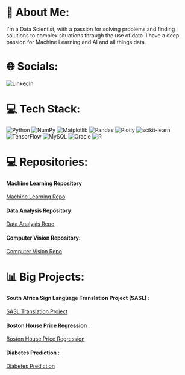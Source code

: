 # 💫 About Me:
I'm a Data Scientist, with a passion for solving problems and finding solutions to complex situations through the use of data. I have a deep passion for Machine Learning and AI and all things data. 


# 🌐 Socials:
[![LinkedIn](https://img.shields.io/badge/LinkedIn-%230077B5.svg?logo=linkedin&logoColor=white)](https://linkedin.com/in/www.linkedin.com/in/tyron-lambrechts-30ab87214) 

# 💻 Tech Stack:
![Python](https://img.shields.io/badge/python-3670A0?style=for-the-badge&logo=python&logoColor=ffdd54) ![NumPy](https://img.shields.io/badge/numpy-%23013243.svg?style=for-the-badge&logo=numpy&logoColor=white) ![Matplotlib](https://img.shields.io/badge/Matplotlib-%23ffffff.svg?style=for-the-badge&logo=Matplotlib&logoColor=black) ![Pandas](https://img.shields.io/badge/pandas-%23150458.svg?style=for-the-badge&logo=pandas&logoColor=white) ![Plotly](https://img.shields.io/badge/Plotly-%233F4F75.svg?style=for-the-badge&logo=plotly&logoColor=white) ![scikit-learn](https://img.shields.io/badge/scikit--learn-%23F7931E.svg?style=for-the-badge&logo=scikit-learn&logoColor=white) ![TensorFlow](https://img.shields.io/badge/TensorFlow-%23FF6F00.svg?style=for-the-badge&logo=TensorFlow&logoColor=white) ![MySQL](https://img.shields.io/badge/mysql-%2300000f.svg?style=for-the-badge&logo=mysql&logoColor=white) ![Oracle](https://img.shields.io/badge/Oracle-F80000?style=for-the-badge&logo=oracle&logoColor=white) ![R](https://img.shields.io/badge/r-%23276DC3.svg?style=for-the-badge&logo=r&logoColor=white)

# 💻 Repositories:
#### Machine Learning Repository
<a href='https://github.com/Tylikestocode/Machine-Learning-Projects.git'>Machine Learning Repo</a>

#### Data Analysis Repository:
<a href='https://github.com/Tylikestocode/Data_Analysis_Projects.git'>Data Analysis Repo</a>

#### Computer Vision Repository:
<a href='https://github.com/Tylikestocode/Computer_Vision_Projects.git'>Computer Vision Repo</a>

# 📊 Big Projects: 

#### South Africa Sign Language Translation Project (SASL) : 
<a href='https://github.com/Tylikestocode/SASL_Translation.git'>SASL Translation Project</a>
#### Boston House Price Regression : 
<a href='https://github.com/Tylikestocode/Boston_House_Price_Regression.git'>Boston House Price Regression</a>
#### Diabetes Prediction :
<a href="https://github.com/Tylikestocode/Diabetes_Prediction.git">Diabetes Prediction</a>

